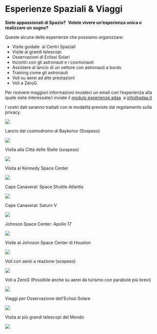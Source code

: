 Esperienze Spaziali & Viaggi
============================

**Siete appassionati di Spazio?**  **Volete vivere un’esperienza unica o** **realizzare un sogno?**

Queste alcune delle esperienze che possiamo organizzare:

*   Visite guidate  ai Centri Spaziali 
*   Visite ai grandi telescopi 
*   Osservazioni di Eclissi Solari
*   Incontri con gli astronauti e i cosmonauti
*   Assistere al lancio di un vettore con astronauti a bordo
*   Training come gli astronauti
*   Voli su aerei ad alte prestazioni
*   Voli a ZeroG

Per ricevere maggiori informazioni inviateci un email con l’esperienza alla quale siete interessate/i inviate il [modulo esperienze adaa](https://www.adaa.it/wp/wp-content/uploads/2023/07/modulo-esperienze-adaa.pdf)  a [info@adaa.it](mailto:info@adaa.it)

I vostri dati saranno trattati con le modalità previste dal regolamento sulla privacy. 

![](https://www.adaa.it/wp/wp-content/uploads/2021/03/slider-baikonur-1024x284.jpg)

Lancio dal cosmodromo di Baykonur (Sospeso)

![](https://www.adaa.it/wp/wp-content/uploads/2021/03/slider-zvezdny-1024x284.jpg)

Visita alla Città delle Stelle (sospeso)

![](https://www.adaa.it/wp/wp-content/uploads/2021/03/Schermata-2021-03-26-alle-15.07.15-1024x395.png)

Visita al Kennedy Space Center

![](https://www.adaa.it/wp/wp-content/uploads/2021/03/Schermata-2021-03-26-alle-15.09.47-1024x381.png)

Cape Canaveral: Space Shuttle Atlantis

![](https://www.adaa.it/wp/wp-content/uploads/2021/03/Schermata-2021-03-26-alle-15.07.25-1024x460.png)

Cape Canaveral: Saturn V

![](https://www.adaa.it/wp/wp-content/uploads/2021/03/Schermata-2021-03-26-alle-15.11.46.png)

Johnson Space Center: Apollo 17

![](https://www.adaa.it/wp/wp-content/uploads/2021/03/Schermata-2021-03-26-alle-15.12.08.png)

Visite al Johnson Space Center di Houston

![](https://www.adaa.it/wp/wp-content/uploads/2021/03/slider-mig-1024x284.jpg)

Voli con aerei a reazione (sospeso)

![](https://www.adaa.it/wp/wp-content/uploads/2021/03/Schermata-2021-03-26-alle-15.03.29.png)

Voli a ZeroG (Possibile anche su aerei da turismo con parabole più brevi)

![](https://www.adaa.it/wp/wp-content/uploads/2021/03/1_-io0XR8qEUSKUL_nO7Ip9Q-1024x205.jpeg)

Viaggi per Osservazione dell’Eclissi Solare

![](https://www.adaa.it/wp/wp-content/uploads/2021/03/ADAA_VLT-1024x254.png)

Visita ai più grandi telescopi del Mondo

![](https://www.adaa.it/wp/wp-content/uploads/2021/03/Schermata-2021-03-27-alle-17.41.48-1024x775.png)